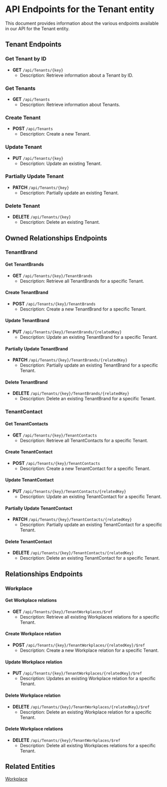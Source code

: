 # API Endpoints for the Tenant entity

This document provides information about the various endpoints available in our API for the Tenant entity.

## Tenant Endpoints

### Get Tenant by ID
- **GET** `/api/Tenants/{key}`
  - Description: Retrieve information about a Tenant by ID.
  
### Get Tenants
- **GET** `/api/Tenants`
  - Description: Retrieve information about Tenants.

### Create Tenant
- **POST** `/api/Tenants`
  - Description: Create a new Tenant.

### Update Tenant
- **PUT** `/api/Tenants/{key}`
  - Description: Update an existing Tenant.

### Partially Update Tenant
- **PATCH** `/api/Tenants/{key}`
  - Description: Partially update an existing Tenant.
 
### Delete Tenant
- **DELETE** `/api/Tenants/{key}`
  - Description: Delete an existing Tenant.

## Owned Relationships Endpoints

### TenantBrand

#### Get TenantBrands
- **GET** `/api/Tenants/{key}/TenantBrands`
  - Description: Retrieve all TenantBrands for a specific Tenant.

#### Create TenantBrand
- **POST** `/api/Tenants/{key}/TenantBrands`
  - Description: Create a new TenantBrand for a specific Tenant.

#### Update TenantBrand
- **PUT** `/api/Tenants/{key}/TenantBrands/{relatedKey}`
  - Description: Update an existing TenantBrand for a specific Tenant.
  
#### Partially Update TenantBrand
- **PATCH** `/api/Tenants/{key}/TenantBrands/{relatedKey}`
  - Description: Partially update an existing TenantBrand for a specific Tenant.

#### Delete TenantBrand
- **DELETE** `/api/Tenants/{key}/TenantBrands/{relatedKey}`
  - Description: Delete an existing TenantBrand for a specific Tenant.

### TenantContact

#### Get TenantContacts
- **GET** `/api/Tenants/{key}/TenantContacts`
  - Description: Retrieve all TenantContacts for a specific Tenant.

#### Create TenantContact
- **POST** `/api/Tenants/{key}/TenantContacts`
  - Description: Create a new TenantContact for a specific Tenant.

#### Update TenantContact
- **PUT** `/api/Tenants/{key}/TenantContacts/{relatedKey}`
  - Description: Update an existing TenantContact for a specific Tenant.
  
#### Partially Update TenantContact
- **PATCH** `/api/Tenants/{key}/TenantContacts/{relatedKey}`
  - Description: Partially update an existing TenantContact for a specific Tenant.

#### Delete TenantContact
- **DELETE** `/api/Tenants/{key}/TenantContacts/{relatedKey}`
  - Description: Delete an existing TenantContact for a specific Tenant.

## Relationships Endpoints

### Workplace

#### Get Workplace relations
- **GET** `/api/Tenants/{key}/TenantWorkplaces/$ref`
  - Description: Retrieve all existing Workplaces relations for a specific Tenant.
  
#### Create Workplace relation
- **POST** `/api/Tenants/{key}/TenantWorkplaces/{relatedKey}/$ref`
  - Description: Create a new Workplace relation for a specific Tenant.
  
#### Update Workplace relation
- **PUT** `/api/Tenants/{key}/TenantWorkplaces/{relatedKey}/$ref`
  - Description: Updates an existing Workplace relation for a specific Tenant.

#### Delete Workplace relation
- **DELETE** `/api/Tenants/{key}/TenantWorkplaces/{relatedKey}/$ref`
  - Description: Delete an existing Workplace relation for a specific Tenant.

#### Delete Workplace relations
- **DELETE** `/api/Tenants/{key}/TenantWorkplaces/$ref`
  - Description: Delete all existing Workplaces relations for a specific Tenant.

## Related Entities

[Workplace](WorkplaceEndpoints.md)
